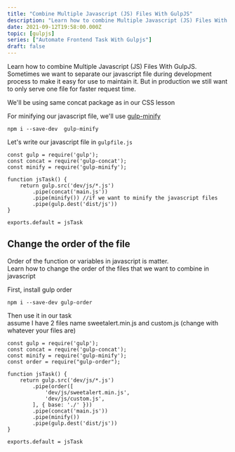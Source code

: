 ```yaml
---
title: "Combine Multiple Javascript (JS) Files With GulpJS"
description: "Learn how to combine Multiple Javascript (JS) Files With GulpJS. Sometimes we want to separate our javascript file during development process to make it easy for use to maintain it. But in production we still want to only serve one file for faster request time."
date: 2021-09-12T19:58:00.000Z
topic: [gulpjs]
series: ["Automate Frontend Task With Gulpjs"]
draft: false
---
```

Learn how to combine Multiple Javascript (JS) Files With GulpJS. Sometimes we want to separate our javascript file during development process to make it easy for use to maintain it. But in production we still want to only serve one file for faster request time.

We'll be using same concat package as in our CSS lesson

For minifying our javascript file, we'll use [gulp-minify](https://www.npmjs.com/package/gulp-minify)
```
npm i --save-dev  gulp-minify
```

Let's write our javascript file in `gulpfile.js`
```
const gulp = require('gulp');
const concat = require('gulp-concat');
const minify = require('gulp-minify');

function jsTask() {
    return gulp.src('dev/js/*.js') 
        .pipe(concat('main.js'))
        .pipe(minify()) //if we want to minify the javascript files
        .pipe(gulp.dest('dist/js'))
}

exports.default = jsTask
````

## Change the order of the file

Order of the function or variables in javascript is matter.  
Learn how to change the order of the files that we want to combine in javascript

First, install gulp order
```
npm i --save-dev gulp-order
```

Then use it in our task  
assume I have 2 files name sweetalert.min.js and custom.js (change with whatever your files are)
```
const gulp = require('gulp');
const concat = require('gulp-concat');
const minify = require('gulp-minify');
const order = require("gulp-order");

function jsTask() {
    return gulp.src('dev/js/*.js') 
        .pipe(order([
            'dev/js/sweetalert.min.js',
            'dev/js/custom.js',
        ], { base: './' }))
        .pipe(concat('main.js'))
        .pipe(minify())
        .pipe(gulp.dest('dist/js'))
}

exports.default = jsTask
````


